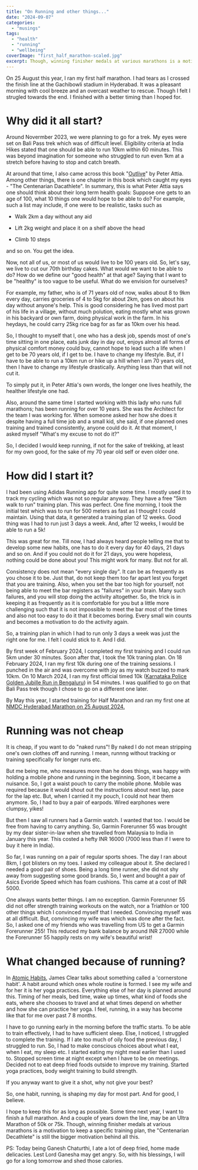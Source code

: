```yaml
---
title: "On Running and other things..."
date: "2024-09-07"
categories:
  - "musings"
tags:
  - "health"
  - "running"
  - "wellbeing"
coverImage: "first_half_marathon-scaled.jpg"
excerpt: Though, winning finisher medals at various marathons is a motivation to keep a specific training plan, the “Centenarian Decathlete” is still the bigger motivation behind all this.
---
```


On 25 August this year, I ran my first half marathon. I had tears as I crossed the finish line at the Gachibowli stadium in Hyderabad. It was a pleasant morning with cool breeze and an overcast weather to rescue. Though I felt I strugled towards the end. I finished with a better timing than I hoped for.

# Why did it all start?

Around Novermber 2023, we were planning to go for a trek. My eyes were set on Bali Pass trek which was of difficult level. Eligibility criteria at India Hikes stated that one should be able to run 10km within 60 minutes. This was beyond imagination for someone who struggled to run even 1km at a stretch before having to stop and catch breath.

At around that time, I also came across this book "[Outlive](https://amzn.to/3XiJbmt)" by Peter Attia. Among other things, there is one chapter in this book which caught my eyes - "The Centenarian Dacathlete". In summary, this is what Peter Attia says one should think about their long term health goals: Suppose one gets to an age of 100, what 10 things one would hope to be able to do? For example, such a list may include, if one were to be realistic, tasks such as

- Walk 2km a day without any aid

- Lift 2kg weight and place it on a shelf above the head

- Climb 10 steps

and so on. You get the idea.

Now, not all of us, or most of us would live to be 100 years old. So, let's say, we live to cut our 70th birthday cakes. What would we want to be able to do? How do we define our "good health" at that age? Saying that I want to be "healthy" is too vague to be useful. What do we envision for ourselves?

For example, my father, who is of 71 years old of now, walks about 8 to 9km every day, carries groceries of 4 to 5kg for about 2km, goes on about his day without anyone's help. This is good considering he has lived most part of his life in a village, without much polution, eating mostly what was grown in his backyard or own farm, doing physical work in the farm. In his heydays, he could carry 25kg rice bag for as far as 10km over his head.

So, I thought to myself that I, one who has a desk job, spends most of one's time sitting in one place, eats junk day in day out, enjoys almost all forms of physical comfort money could buy, cannot hope to lead such a life when I get to be 70 years old, if I get to be. I have to change my lifestyle. But, if I have to be able to run a 10km run or hike up a hill when I am 70 years old, then I have to change my lifestyle drastically. Anything less than that will not cut it.

To simply put it, in Peter Attia's own words, the longer one lives heathily, the healther lifestyle one had.

Also, around the same time I started working with this lady who runs full marathons; has been running for over 10 years. She was the Architect for the team I was working for. When someone asked her how she does it despite having a full time job and a small kid, she said, if one planned ones training and trained consistently, anyone could do it. At that moment, I asked myself "What's my excuse to not do it?"

So, I decided I would keep running, if not for the sake of trekking, at least for my own good, for the sake of my 70 year old self or even older one.

# How did I start it?

I had been using Adidas Running app for quite some time. I mostly used it to track my cycling which was not so regular anyway. They have a free "5km walk to run" training plan. This was perfect. One fine morning, I took the initial test which was to run for 500 meters as fast as I thought I could maintain. Using that data, it generated a training plan of 12 weeks. Good thing was I had to run just 3 days a week. And, after 12 weeks, I would be able to run a 5k!

This was great for me. Till now, I had always heard people telling me that to develop some new habits, one has to do it every day for 40 days, 21 days and so on. And if you could not do it for 21 days, you were hopeless, nothing could be done about you! This might work for many. But not for all.

Consistency does not mean "every single day". It can be as frequently as you chose it to be. Just that, do not keep them too far apart lest you forget that you are training. Also, when you set the bar too high for yourself, not being able to meet the bar registers as "failures" in your brain. Many such failures, and you will stop doing the activity altogether. So, the trick is in keeping it as frequently as it is comfortable for you but a little more challenging such that it is not impossible to meet the bar most of the times and also not too easy to do it that it becomes boring. Every small win counts and becomes a motivation to do the activity again.

So, a training plan in which I had to run only 3 days a week was just the right one for me. I felt I could stick to it. And I did.

By first week of February 2024, I completed my first training and I could run 5km under 30 minutes. Soon after that, I took the 10k traning plan. On 18 February 2024, I ran my first 10k during one of the training sessions. I punched in the air and was overcome with joy as my watch buzzed to mark 10km. On 10 March 2024, I ran my first official timed 10k ([Karnataka Police Golden Jubille Run in Bengaluru](https://www.sportstimingsolutions.in/share.php?event_id=79089&bib=14014)) in 54 minutes. I was qualified to go on that Bali Pass trek though I chose to go on a different one later.

By May this year, I started training for Half Marathon and ran my first one at [NMDC Hyderabad Marathon on 25 August 2024.](https://www.timingindia.com/my-result-details/MjExMjI6dGltaW5nX3IyNDA4X05NRENITTJfTUFSQVRIT046Tk1EQyBIWURFUkFCQUQgTUFSQVRIT04gMjAyNA==#head)

# Running was not cheap

It is cheap, if you want to do "naked runs"! By naked I do not mean stripping one's own clothes off and running. I mean, runnng without tracking or training specifically for longer runs etc.

But me being me, who measures more than he does things, was happy with holding a mobile phone and running in the beginning. Soon, it became a nuisance. So, I got a waist pouch to carry the mobile phone. Mobile was required because it would shout out the instructions about next lap, pace for the lap etc. But, when I carried it my pouch, I could not hear them anymore. So, I had to buy a pair of earpods. Wired earphones were clumpsy, yikes!

But then I saw all runners had a Garmin watch. I wanted that too. I would be free from having to carry anything. So, Garmin Forerunner 55 was brought by my dear sister-in-law when she travelled from Malaysia to India in January this year. This costed a hefty INR 16000 (7000 less than if I were to buy it here in India).

So far, I was running on a pair of regular sports shoes. The day I ran about 8km, I got blisters on my toes. I asked my colleague about it. She declared I needed a good pair of shoes. Being a long time runner, she did not shy away from suggesting some good brands. So, I went and bought a pair of Asics Evoride Speed which has foam cushions. This came at a cost of INR 5000.

One always wants better things. I am no exception. Garmin Forerunner 55 did not offer strength training workouts on the watch, nor a Triathlon or 100 other things which I convinced myself that I needed. Convincing myself was at all difficult. But, convincing my wife was which was done after the fact. So, I asked one of my friends who was travelling from US to get a Garmin Forerunner 255! This reduced my bank balance by around INR 27000 while the Forerunner 55 happily rests on my wife's beautiful wrist!

# What changed because of running?

In [Atomic Habits](https://amzn.to/4dZ7Svt), James Clear talks about something called a 'cornerstone habit'. A habit around which ones whole routine is formed. I see my wife and for her it is her yoga practices. Everything else of her day is planned around this. Timing of her meals, bed time, wake up times, what kind of foods she eats, where she chooses to travel and at what times depend on whether and how she can practice her yoga. I feel, running, in a way has become like that for me over past 7 8 months.

I have to go running early in the morning before the traffic starts. To be able to train effectively, I had to have sufficient sleep. Else, I noticed, I struggled to complete the training. If I ate too much of oily food the previous day, I struggled to run. So, I had to make conscious choices about what I eat, when I eat, my sleep etc. I started eating my night meal earlier than I used to. Stopped screen time at night except when I have to be on meetings. Decided not to eat deep fried foods outside to improve my training. Started yoga practices, body weight training to build strength.

If you anyway want to give it a shot, why not give your best?

So, one habit, running, is shaping my day for most part. And for good, I believe.

I hope to keep this for as long as possible. Some time next year, I want to finish a full marathon. And a couple of years down the line, may be an Ultra Marathon of 50k or 75k. Though, winning finisher medals at various marathons is a motivation to keep a specific training plan, the "Centenarian Decathlete" is still the bigger motivation behind all this.

PS: Today being Ganesh Chaturthi, I ate a lot of deep fried, home made delicacies. Lest Lord Ganesha may get angry. So, with his blessings, I will go for a long tomorrow and shed those calories.
